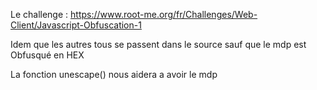 Le challenge : https://www.root-me.org/fr/Challenges/Web-Client/Javascript-Obfuscation-1


Idem que les autres tous se passent dans le source sauf que le mdp est Obfusqué en HEX

La fonction unescape() nous aidera a avoir le mdp